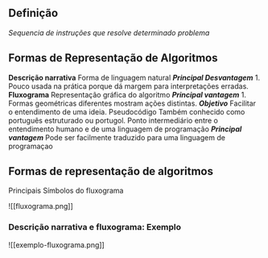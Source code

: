 ## Definição
*Sequencia de instruções que resolve determinado problema*

## Formas de Representação de Algoritmos

**Descrição narrativa**
	Forma de linguagem natural
		***Principal Desvantagem***
			1. Pouco usada na prática  porque dá margem para interpretações erradas.
**Fluxograma**
	Representação gráfica do algoritmo
		***Principal vantagem***
			1. Formas geométricas diferentes mostram ações distintas.
		***Objetivo***
			Facilitar o entendimento de uma ideia.
Pseudocódigo
	Também conhecido como português estruturado ou portugol.
	Ponto intermediário entre o entendimento humano e de uma linguagem de programação
		***Principal vantagem***
			Pode ser facilmente traduzido para uma linguagem de programaçao


## Formas de representação de algoritmos
Principais Símbolos do fluxograma

![[fluxograma.png]]


### Descrição narrativa e fluxograma: Exemplo

![[exemplo-fluxograma.png]]